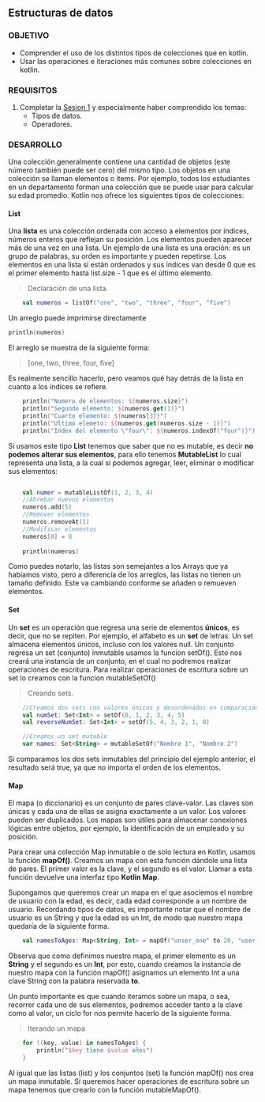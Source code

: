 ## Estructuras de datos

### OBJETIVO

- Comprender el uso de los distintos tipos de colecciones que en kotlin.
- Usar las operaciones e iteraciones más comunes sobre colecciones en kotlin.

### REQUISITOS

1. Completar la  [Sesion 1](,,/../Sesion-01) y especialmente haber comprendido los temas:
    - Tipos de datos.
    - Operadores.

### DESARROLLO

Una colección generalmente contiene una cantidad de objetos (este número también puede ser cero) del mismo tipo. Los objetos en una colección se llaman elementos o ítems. Por ejemplo, todos los estudiantes en un departamento forman una colección que se puede usar para calcular su edad promedio. Kotlin nos ofrece los siguientes tipos de colecciones:

#### List
Una **lista** es una colección ordenada con acceso a elementos por índices, números enteros que reflejan su posición. Los elementos pueden aparecer más de una vez en una lista. Un ejemplo de una lista es una oración: es un grupo de palabras, su orden es importante y pueden repetirse.
Los elementos en una lista sí están ordenados y sus índices van desde 0 que es el primer elemento hasta list.size - 1 que es el último elemento.

>Declaración de una lista.
```kotlin
    val numeros = listOf("one", "two", "three", "four", "five")
```
Un arreglo puede imprimirse directamente

```kotlin
println(numeros)
```
El arreglo se muestra de la siguiente forma:

> [one, two, three, four, five]

Es realmente sencillo hacerlo, pero veamos qué hay detrás de la lista en cuanto a los índices se refiere.

```kotlin
    println("Numero de elementos: ${numeros.size}")
    println("Segundo elemento: ${numeros.get(1)}") 
    println("Cuarto elemento: ${numeros[3]}")
    println("Ultimo elemeto: ${numeros.get(numeros.size - 1)}")
    println("Index del elemento \"four\": ${numeros.indexOf("four")}")
```

Si usamos este tipo **List<T>** tenemos que saber que no es mutable, es decir **no podemos alterar sus elementos**, para ello tenemos **MutableList<T>** lo cual representa una lista, a la cual sí podemos agregar, leer, eliminar o modificar sus elementos:

```kotlin

    val numer = mutableListOf(1, 2, 3, 4)
    //Abrebar nuevos elementos
    numeros.add(5)
    //Remover elementos
    numeros.removeAt(1)
    //Modificar elementos
    numeros[0] = 0
    
    println(numeros)

```
Como puedes notarlo, las listas son semejantes a los Arrays que ya habíamos visto, pero a diferencia de los arreglos, las listas no tienen un tamaño definido. Este va cambiando conforme se añaden o remueven elementos.


#### Set

Un **set** es un operación que regresa una serie de elementos **únicos**, es decir, que no se repiten. Por ejemplo, el alfabeto es un **set** de letras.
Un set almacena elementos únicos, incluso con los valores null.
Un conjunto regresa un set (conjunto) inmutable usamos la funcion setOf(). Esto nos creará una instancia de un conjunto, en el cual no podremos realizar operaciones de escritura. Para realizar operaciones de escritura sobre un set lo creamos con la funcion mutableSetOf()

>Creando sets.
```kotlin
    //Creamos dos sets con valores únicos y desordenados en comparación entre ambos.
    val numSet: Set<Int> = setOf(0, 1, 2, 3, 4, 5)
    val reverseNumSet: Set<Int> = setOf(5, 4, 3, 2, 1, 0)

    //Creamos un set mutable
    var names: Set<String> = mutableSetOf("Nombre 1", "Nombre 2")
```
Si comparamos los dos sets inmutables del principio del ejemplo anterior, el resultado será true, ya que no importa el orden de los elementos.

#### Map
El mapa (o diccionario) es un conjunto de pares clave-valor. Las claves son únicas y cada una de ellas se asigna exactamente a un valor. Los valores pueden ser duplicados. Los mapas son útiles para almacenar conexiones lógicas entre objetos, por ejemplo, la identificación de un empleado y su posición.

Para crear una colección Map inmutable o de solo lectura en Kotlin, usamos la función **mapOf()**. Creamos un mapa con esta función dándole una lista de pares. El primer valor es la clave, y el segundo es el valor. Llamar a esta función devuelve una interfaz tipo **Kotlin Map**.

Supongamos que queremos crear un mapa en el que asociemos el nombre de usuario con la edad, es decir, cada edad corresponde a un nombre de usuario. Recordando tipos de datos, es importante notar que el nombre de usuario es un String y que la edad es un Int, de modo que nuestro mapa quedaría de la siguiente forma.
```kotlin
    val namesToAges: Map<String, Int> = mapOf("unser_one" to 20, "user_two" to 23)
```
Observa que como definimos nuestro mapa, el primer elemento es un **String** y el segundo es un **Int**, por esto, cuando creamos la instancia de nuestro mapa con la función mapOf() asignamos un elemento Int a una clave String con la palabra reservada **to**.

Un punto importante es que cuando iteramos sobre un mapa, o sea, recorrer cada uno de sus elementos, podremos acceder tanto a la clave como al valor, un ciclo for nos permite hacerlo de la siguiente forma.
>Iterando un mapa
```kotlin
    for ((key, value) in namesToAges) {
        println("$key tiene $value años")
    }
```
Al igual que las listas (list) y los conjuntos (set) la función mapOf() nos crea un mapa inmutable. Si queremos hacer operaciones de escritura sobre un mapa tenemos que crearlo con la función mutableMapOf().


